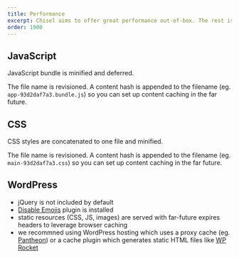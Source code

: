 ```yaml
---
title: Performance
excerpt: Chisel aims to offer great performance out-of-box. The rest is up to you.
order: 1900
---
```


## JavaScript

JavaScript bundle is minified and deferred.

The file name is revisioned. A content hash is appended to the filename (eg. `app-93d2daf7a3.bundle.js`) so you can set up content caching in the far future.

## CSS

CSS styles are concatenated to one file and minified.

The file name is revisioned. A content hash is appended to the filename (eg. `main-93d2daf7a3.css`) so you can set up content caching in the far future.

## WordPress

- jQuery is not included by default
- [Disable Emojis](https://wordpress.org/plugins/disable-emojis/) plugin is installed
- static resources (CSS, JS, images) are served with far-future expires headers to leverage browser caching
- we recommned using WordPress hosting which uses a proxy cache (eg. [Pantheon](https://pantheon.io/)) or a cache plugin which generates static HTML files like [WP Rocket](https://wp-rocket.me/)
